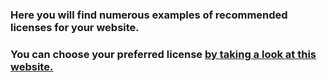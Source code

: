 ### Here you will find numerous examples of recommended licenses for your website.

### You can choose your preferred license <a href="https://choosealicense.com/licenses/">by taking a look at this website.</a>
